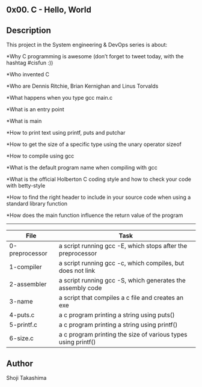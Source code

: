 0x00. C - Hello, World
---
## Description

This project in the System engineering & DevOps series is about:

*Why C programming is awesome (don’t forget to tweet today, with the hashtag #cisfun :))

*Who invented C

*Who are Dennis Ritchie, Brian Kernighan and Linus Torvalds

*What happens when you type gcc main.c

*What is an entry point

*What is main

*How to print text using printf, puts and putchar

*How to get the size of a specific type using the unary operator sizeof

*How to compile using gcc

*What is the default program name when compiling with gcc

*What is the official Holberton C coding style and how to check your code with betty-style

*How to find the right header to include in your source code when using a standard library function

*How does the main function influence the return value of the program

---
File|Task
---|---
0-preprocessor | a script running gcc -E, which stops after the preprocessor 
1-compiler | a script running gcc -c, which compiles, but does not link
2-assembler | a script running gcc -S, which generates the assembly code
3-name | a script that compiles a c file and creates an exe
4-puts.c | a c program printing a string using puts()
5-printf.c | a c program printing a string using printf()
6-size.c | a c program printing the size of various types using printf()

## Author
 Shoji Takashima

